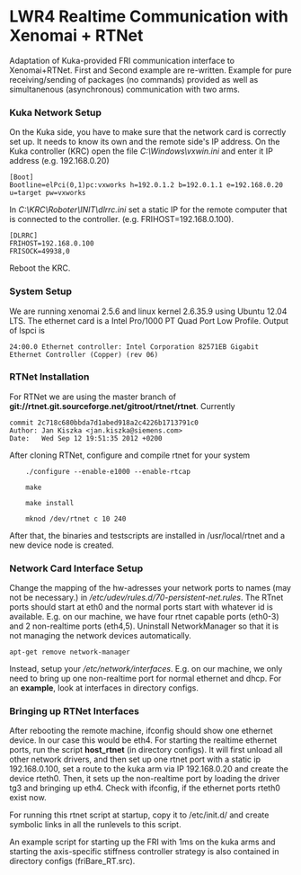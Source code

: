LWR4 Realtime Communication with Xenomai + RTNet
==============

Adaptation of Kuka-provided FRI communication interface to Xenomai+RTNet. 
First and Second example are re-written. Example for pure receiving/sending of packages (no commands) provided as well as simultanenous (asynchronous) communication with two arms. 

### Kuka Network Setup
On the Kuka side, you have to make sure that the network card is correctly set up. It needs to know its own and the remote side's IP address. On the Kuka controller (KRC) open the file *C:\Windows\vxwin.ini* and enter it IP address (e.g. 192.168.0.20)
```
[Boot]
Bootline=elPci(0,1)pc:vxworks h=192.0.1.2 b=192.0.1.1 e=192.168.0.20 u=target pw=vxworks
```
In *C:\KRC\Roboter\INIT\dlrrc.ini* set a static IP for the remote computer that is connected to the controller. (e.g. FRIHOST=192.168.0.100). 
```
[DLRRC]
FRIHOST=192.168.0.100
FRISOCK=49938,0
```
Reboot the KRC.

### System Setup
We are running xenomai 2.5.6 and linux kernel 2.6.35.9 using Ubuntu 12.04 LTS. 
The ethernet card is a Intel Pro/1000 PT Quad Port Low Profile. Output of lspci is 
```
24:00.0 Ethernet controller: Intel Corporation 82571EB Gigabit Ethernet Controller (Copper) (rev 06)
```
### RTNet Installation
For RTNet we are using the master branch of **git://rtnet.git.sourceforge.net/gitroot/rtnet/rtnet**.
Currently 

```
commit 2c718c680bbda7d1abed918a2c4226b1713791c0
Author: Jan Kiszka <jan.kiszka@siemens.com>
Date:   Wed Sep 12 19:51:35 2012 +0200
```

After cloning RTNet, configure and compile rtnet for your system

```
    ./configure --enable-e1000 --enable-rtcap 

    make 

    make install 

    mknod /dev/rtnet c 10 240 
```

After that, the binaries and testscripts are installed in /usr/local/rtnet and a new device node is created.

### Network Card Interface Setup
Change the mapping of the hw-adresses your network ports to names (may not be necessary.) in */etc/udev/rules.d/70-persistent-net.rules*. 
The RTnet ports should start at eth0 and the normal ports start with whatever id is available. E.g. on our machine, we have four rtnet capable ports (eth0-3) and 2 non-realtime ports (eth4,5). 
Uninstall NetworkManager so that it is not managing the network devices automatically.
```
apt-get remove network-manager 
```
Instead, setup your */etc/network/interfaces*. E.g. on our machine, we only need to bring up one non-realtime port for normal ethernet and dhcp. For an **example**, look at interfaces in directory configs.

### Bringing up RTNet Interfaces
After rebooting the remote machine, ifconfig should show one ethernet device. In our case this would be eth4. For starting the realtime ethernet ports, run the script **host_rtnet** (in directory configs). It will first unload all other network drivers, and then set up one rtnet port with a static ip 192.168.0.100, set a route to the kuka arm via IP 192.168.0.20 and create the device rteth0. Then, it sets up the non-realtime port by loading the driver tg3 and bringing up eth4. Check with ifconfig, if the ethernet ports rteth0 exist now.

For running this rtnet script at startup, copy it to /etc/init.d/ and create symbolic links in all the runlevels to this script.

An example script for starting up the FRI with 1ms on the kuka arms and starting the axis-specific stiffness controller strategy is also contained in directory configs (friBare_RT.src).
